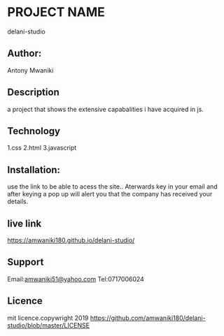 # PROJECT NAME
delani-studio

## Author:
Antony Mwaniki

## Description
a project that shows the extensive capabalities i have acquired in js.

## Technology
1.css
2.html
3.javascript



## Installation:
use  the link to be able to acess the site..
Aterwards key in your email and after keying a pop up will alert you that the company has received your details.

## live link
https://amwaniki180.github.io/delani-studio/


## Support
Email:amwaniki51@yahoo.com
Tel:0717006024


## Licence
mit licence.copywright 2019
https://github.com/amwaniki180/delani-studio/blob/master/LICENSE
